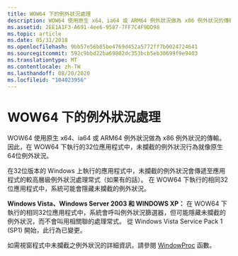 ```yaml
---
title: WOW64 下的例外狀況處理
description: WOW64 使用原生 x64、ia64 或 ARM64 例外狀況做為 x86 例外狀況的傳輸。 因此，在 WOW64 下執行的32位應用程式中，未攔截的例外狀況行為就像原生64位例外狀況。
ms.assetid: 2EE1A1F3-A691-4ee6-9587-7FF7C4F9DD98
ms.topic: article
ms.date: 05/31/2018
ms.openlocfilehash: 9bb57e56b85be4769d452a5772ff7b0024724641
ms.sourcegitcommit: 592c9bbd22ba69802dc353bcb5eb30699f9e9403
ms.translationtype: MT
ms.contentlocale: zh-TW
ms.lasthandoff: 08/20/2020
ms.locfileid: "104023956"
---
```

# <a name="exception-handling-under-wow64"></a>WOW64 下的例外狀況處理

WOW64 使用原生 x64、ia64 或 ARM64 例外狀況做為 x86 例外狀況的傳輸。 因此，在 WOW64 下執行的32位應用程式中，未攔截的例外狀況行為就像原生64位例外狀況。

在32位版本的 Windows 上執行的應用程式中，未攔截的例外狀況會傳遞至應用程式的較高層級例外狀況處理常式（如果有的話）。 在 WOW64 下執行的相同32位應用程式中，系統可能會隱藏未攔截的例外狀況。

**Windows Vista、Windows Server 2003 和 WINDOWS XP：** 在 WOW64 下執行的相同32位應用程式中，系統會呼叫例外狀況篩選器，但可能隱藏未攔截的例外狀況，而不會叫用相關聯的處理常式。 從 Windows Vista Service Pack 1 (SP1) 開始，此行為已變更。

如需視窗程式中未攔截之例外狀況的詳細資訊，請參閱 [WindowProc](/previous-versions/windows/desktop/legacy/ms633573(v=vs.85)) 函數。

 

 